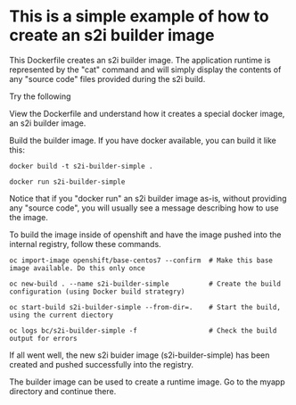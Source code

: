 # This is a simple example of how to create an s2i builder image

This Dockerfile creates an s2i builder image.  The application runtime is represented by the "cat" command and will simply display the contents of any "source code" files provided during the s2i build.

Try the following

View the Dockerfile and understand how it creates a special docker image, an s2i builder image.

Build the builder image. If you have docker available, you can build it like this:

```
docker build -t s2i-builder-simple . 

docker run s2i-builder-simple
```

Notice that if you "docker run" an s2i builder image as-is, without providing any "source code", you will usually see a message describing how to use the image. 

To build the image inside of openshift and have the image pushed into the internal registry, follow these commands.

```
oc import-image openshift/base-centos7 --confirm  # Make this base image available. Do this only once 

oc new-build . --name s2i-builder-simple          # Create the build configuration (using Docker build strategry) 

oc start-build s2i-builder-simple --from-dir=.    # Start the build, using the current diectory

oc logs bc/s2i-builder-simple -f                  # Check the build output for errors 

```

If all went well, the new s2i buider image (s2i-builder-simple) has been created and pushed successfully into the registry.

The builder image can be used to create a runtime image.  Go to the myapp directory and continue there.




